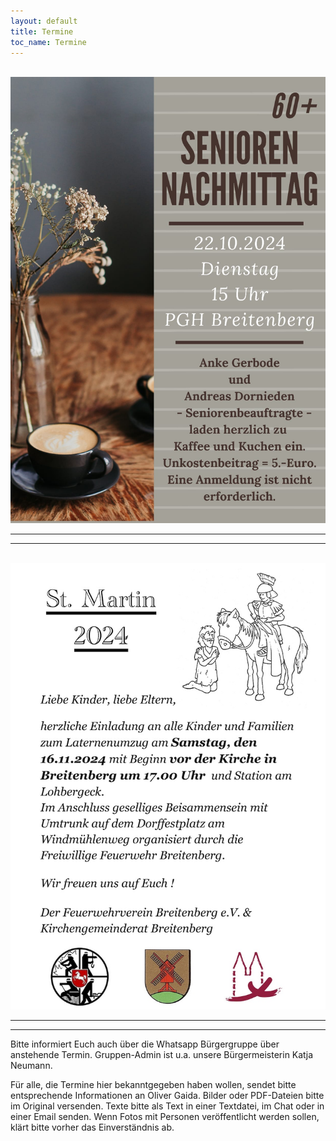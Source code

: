 ```yaml
---
layout: default
title: Termine
toc_name: Termine
---
```


<!-- aktuell wurden keine Termine an den Internetverantwortlichen gemeldet. -->

<br><a href="#" class="image featured"><img src="images/seniorennachmittag.jpg" alt="" /></a>
<hr>
<hr>
<br><a href="#" class="image featured"><img src="images/st_martin_2024.jpg" alt="" /></a>
<hr>
<hr>

Bitte informiert Euch auch über die Whatsapp Bürgergruppe über anstehende Termin. Gruppen-Admin ist u.a. unsere Bürgermeisterin Katja Neumann.

Für alle, die Termine hier bekanntgegeben haben wollen, sendet bitte entsprechende Informationen an Oliver Gaida. Bilder oder PDF-Dateien bitte im Original versenden. Texte bitte als Text in einer Textdatei, im Chat oder in einer Email senden. Wenn Fotos mit Personen veröffentlicht werden sollen, klärt bitte vorher das Einverständnis ab.